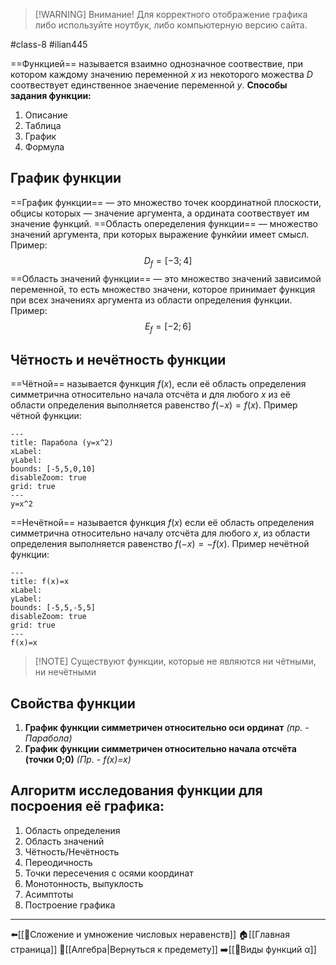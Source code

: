 
> [!WARNING] Внимание!
> Для корректного отображение графика либо используйте ноутбук, либо компьютерную версию сайта.

#class-8 #ilian445 

==Функцией== называется взаимно однозначное соотвествие, при котором каждому значению переменной $x$ из некоторого можества $D$ соотвествует единственное знаечение переменной $y$.
**Способы задания функции:**
1. Описание
2. Таблица
3. График
4. Формула
## График функции
==График функции== — это множество точек координатной плоскости, обцисы которых — значение аргумента, а ордината соотвествует им значение функций.
==Область опеределения функции== — множество значений аргумента, при которых выражение функйии имеет смысл. Пример:
$$
D_{f}= [-3; 4]
$$
==Область  значений функции== — это множество значений зависимой переменной, то есть множество значени, которое принимает функция при всех значениях аргумента из области определения функции. Пример:
$$
E_{f}=[-2;6]
$$
## Чётность и нечётность функции
==Чётной== называется функция $f(x)$, если её область определения симметрична относительно начала отсчёта и для любого $x$ из её области определения выполняется равенство $f(-x)=f(x)$. Пример чётной функции:

```functionplot
---
title: Парабола (y=x^2)
xLabel: 
yLabel: 
bounds: [-5,5,0,10]
disableZoom: true
grid: true
---
y=x^2
```
==Нечётной== называется функция $f(x)$ если её область определения симметрична относительно началу отсчёта для любого $x$, из области определения выполняется равенство $f(-x)=-f(x)$. Пример нечётной функции:

```functionplot
---
title: f(x)=x
xLabel: 
yLabel: 
bounds: [-5,5,-5,5]
disableZoom: true
grid: true
---
f(x)=x
```

> [!NOTE] Cуществуют функции, которые не являются ни чётными, ни нечётными

## Свойства функции
1. **График функции симметричен относительно оси ординат** *(пр. -  Парабола)*
2. **График функции симметричен относительно начала отсчёта (точки 0;0)** *(Пр. - f(x)=x)*
## Алгоритм исследования функции для посроения её графика:
1. Область определения
2. Область значений
3. Чётность/Нечётность
4. Переодичность
5. Точки пересечения с осями координат
6. Монотонность, выпуклость
7. Асимптоты
8. Построение графика

---
⬅️[[📒Сложение и умножение числовых неравенств]]
🏠[[Главная страница]]
🔢[[Алгебра|Вернуться к предемету]]
➡️[[📒Виды  функций α]]